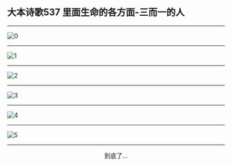 
## 大本诗歌537 里面生命的各方面-三而一的人
        
<div id="aplayer0"></div>

---

<img alt="0" data-original="/data/d0537/0">

---

<img alt="1" data-original="/data/d0537/1">

---

<img alt="2" data-original="/data/d0537/2">

---

<img alt="3" data-original="/data/d0537/3">

---

<img alt="4" data-original="/data/d0537/4">

---

<img alt="5" data-original="/data/d0537/5">

---

<p style="text-align: center">到底了...</p>

<script src="/js/dist-view.js"></script>

<script>
MAIN.id = 'd0537';
        
const ap0 = new APlayer({
    container: document.getElementById('aplayer0'),
    volume: 1,
    loop: 'none',
    preload: 'none',
    audio: [{
        name: '大本诗歌537.mp3',
        artist: '大本诗歌',
        url: 'https://res.wx.qq.com/voice/getvoice?mediaid=MzI0NTk3MDM5M18yMjQ3NDk0Mjcz',
        cover: '/favicon'
    }]
});
</script>
